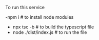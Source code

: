 To run this service

-npm i # to install node modules
- npx tsc -b # to build the typescript file
- node ./dist/index.js # to run the file


